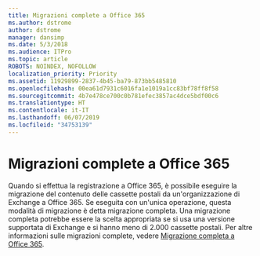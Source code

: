 ```yaml
---
title: Migrazioni complete a Office 365
ms.author: dstrome
author: dstrome
manager: dansimp
ms.date: 5/3/2018
ms.audience: ITPro
ms.topic: article
ROBOTS: NOINDEX, NOFOLLOW
localization_priority: Priority
ms.assetid: 11929899-2837-4b45-ba79-873bb5485810
ms.openlocfilehash: 00ea61d7931c6016fa1e1019a1cc83bf78ff8f58
ms.sourcegitcommit: 4b7e478ce700c0b781efec3857ac4dce5bdf00c6
ms.translationtype: HT
ms.contentlocale: it-IT
ms.lasthandoff: 06/07/2019
ms.locfileid: "34753139"
---
```

# <a name="cutover-migrations-to-office-365"></a>Migrazioni complete a Office 365

Quando si effettua la registrazione a Office 365, è possibile eseguire la migrazione del contenuto delle cassette postali da un'organizzazione di Exchange a Office 365. Se eseguita con un'unica operazione, questa modalità di migrazione è detta migrazione completa. Una migrazione completa potrebbe essere la scelta appropriata se si usa una versione supportata di Exchange e si hanno meno di 2.000 cassette postali. Per altre informazioni sulle migrazioni complete, vedere [Migrazione completa a Office 365](https://support.office.com/article/9496e93c-1e59-41a8-9bb3-6e8df0cd81b4.aspx).
  

